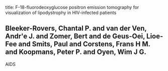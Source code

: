 title: F-18-fluorodeoxyglucose positron emission tomography for visualization of lipodystrophy in HIV-infected patients

## Bleeker-Rovers, Chantal P. and van der Ven, Andr'e J. and Zomer, Bert and de Geus-Oei, Lioe-Fee and Smits, Paul and Corstens, Frans H M. and Koopmans, Peter P. and Oyen, Wim J G.
AIDS

